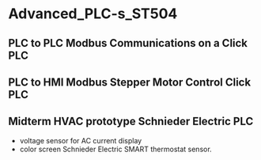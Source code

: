 # Advanced_PLC-s_ST504

## PLC to PLC Modbus Communications on a Click PLC

## PLC to HMI Modbus Stepper Motor Control Click PLC

## Midterm HVAC prototype Schnieder Electric PLC
- voltage sensor for AC current display
- color screen Schnieder Electric SMART thermostat sensor.